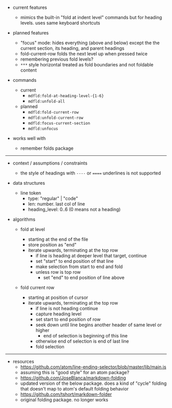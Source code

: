 - current features
  - mimics the built-in "fold at indent level" commands but for heading levels. uses same keyboard shortcuts

- planned features
  - "focus" mode: hides everything (above and below) except the the current section, its heading, and parent headings
  - fold-current-row folds the next level up when pressed twice
  - remembering previous fold levels?
  - `***` style horizontal treated as fold boundaries and not foldable content

- commands
  - current
    - `mdfld:fold-at-heading-level-{1-6}`
    - `mdfld:unfold-all`
  - planned
    - `mdfld:fold-current-row`
    - `mdfld:unfold-current-row`
    - `mdfld:focus-current-section`
    - `mdfld:unfocus`

- works well with
  - remember folds package

***

- context / assumptions / constraints
  - the style of headings with `----` or `====` underlines is not supported

- data structures
  - line token
    - type: "regular" | "code"
    - len: number. last col of line
    - heading_level: 0..6 (0 means not a heading)

- algorithms
  - fold at level
    - starting at the end of the file
    - store position as "end"
    - iterate upwards, terminating at the top row
      - if line is heading at deeper level that target, continue
      - set "start" to end position of that line
      - make selection from start to end and fold
      - unless row is top row
        - set "end" to end position of line above

  - fold current row
    - starting at position of cursor
    - iterate upwards, terminating at the top row
      - if line is not heading continue
      - capture heading level
      - set start to end position of row
      - seek down until line begins another header of same level or higher
        - end of selection is beginning of this line
      - otherwise end of selection is end of last line
      - fold selection

***

- resources
  + https://github.com/atom/line-ending-selector/blob/master/lib/main.js
  - assuming this is "good style" for an atom package?
  + https://github.com/JoseBlanca/markdown-folding
  - updated version of the below package. does a kind of "cycle" folding that doesn't map to atom's default folding behavior
  + https://github.com/tshort/markdown-folder
  - original folding package. no longer works
